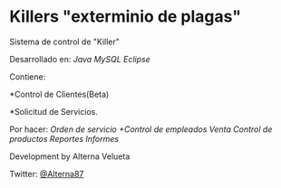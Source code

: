 Killers "exterminio de plagas"
=======

Sistema de control de "Killer"

Desarrollado en:
*Java*
*MySQL*
*Eclipse*

Contiene:

  *Control de Clientes(Beta)
  
  *Solicitud de Servicios.

Por hacer:
*Orden de servicio*
*+Control de empleados*
*Venta*
*Control de productos*
*Reportes*
*Informes*


Development by Alterna Velueta

Twitter: [@Alterna87](https://twitter.com/Alterna87)
